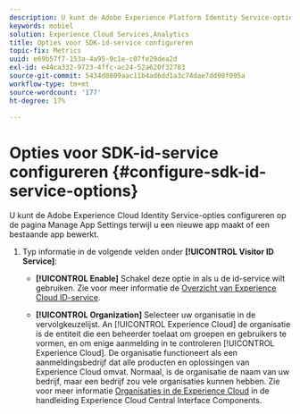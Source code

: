 ```yaml
---
description: U kunt de Adobe Experience Platform Identity Service-opties configureren op de pagina Manage App Settings terwijl u een nieuwe app maakt of een bestaande app bewerkt.
keywords: mobiel
solution: Experience Cloud Services,Analytics
title: Opties voor SDK-id-service configureren
topic-fix: Metrics
uuid: e69b57f7-153a-4a95-9c1e-c07fe29dea2d
exl-id: e44ca332-9723-4ffc-ac24-52a620f32783
source-git-commit: 5434d8809aac11b4ad6dd1a3c74dae7dd98f095a
workflow-type: tm+mt
source-wordcount: '177'
ht-degree: 17%

---
```


# Opties voor SDK-id-service configureren {#configure-sdk-id-service-options}

U kunt de Adobe Experience Cloud Identity Service-opties configureren op de pagina Manage App Settings terwijl u een nieuwe app maakt of een bestaande app bewerkt.

1. Typ informatie in de volgende velden onder **[!UICONTROL Visitor ID Service]**:

   * **[!UICONTROL Enable]**
Schakel deze optie in als u de id-service wilt gebruiken. Zie voor meer informatie de [Overzicht van Experience Cloud ID-service](https://experienceleague.adobe.com/docs/id-service/using/intro/overview.html).

   * **[!UICONTROL Organization]**
Selecteer uw organisatie in de vervolgkeuzelijst.
An [!UICONTROL Experience Cloud] de organisatie is de entiteit die een beheerder toelaat om groepen en gebruikers te vormen, en om enige aanmelding in te controleren [!UICONTROL Experience Cloud]. De organisatie functioneert als een aanmeldingsbedrijf dat alle producten en oplossingen van Experience Cloud omvat. Normaal, is de organisatie de naam van uw bedrijf, maar een bedrijf zou vele organisaties kunnen hebben. Zie voor meer informatie [Organisaties in de Experience Cloud](https://experienceleague.adobe.com/docs/core-services/interface/administration/organizations.html?lang=nl) in de handleiding Experience Cloud Central Interface Components.
